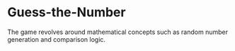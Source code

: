# Guess-the-Number
The game revolves around mathematical concepts such as random number generation and comparison logic.
